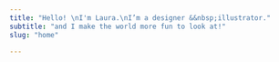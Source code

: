 ```yaml
---
title: "Hello! \nI'm Laura.\nI’m a designer &&nbsp;illustrator."
subtitle: "and I make the world more fun to look at!"
slug: "home"

---
```

